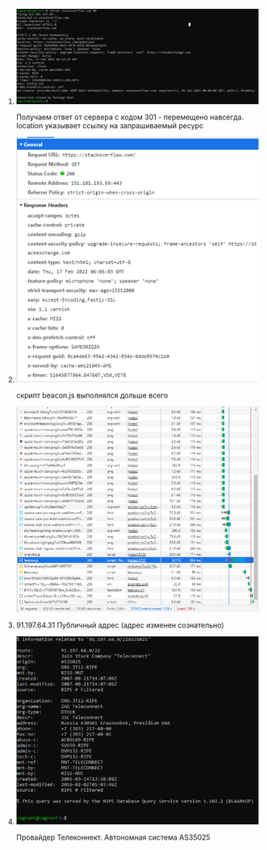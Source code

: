 1.  ![screenshot](https://github.com/gorinich666/netology.devops/blob/main/3.6.1.png?raw=true)

     Получаем ответ от сервера с кодом 301 - перемещено навсегда.
     location указывает ссылку на запрашиваемый ресурс
   
2.   ![screenshot](https://github.com/gorinich666/netology.devops/blob/main/3.6.1_headers.png?raw=true)

     скрипт beacon.js выполнялся дольше всего
     
     ![screenshot](https://github.com/gorinich666/netology.devops/blob/main/3.6.1_request.png?raw=true)

3.   91.197.64.31 Публичный адрес (адрес изменен сознательно)

4.   ![screenshot](https://github.com/gorinich666/netology.devops/blob/main/3.6.4.png?raw=true) 

     Провайдер Телеконнект. Автономная система AS35025   
